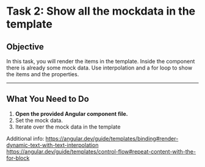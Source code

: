 # Task 2: Show all the mockdata in the template

## Objective
In this task, you will render the items in the template. Inside the component there is already some mock data. Use interpolation and a for loop to show the items and the properties.

---

## What You Need to Do

1. **Open the provided Angular component file.**
2. Set the mock data.
3. Iterate over the mock data in the template

Additional info:
https://angular.dev/guide/templates/binding#render-dynamic-text-with-text-interpolation
https://angular.dev/guide/templates/control-flow#repeat-content-with-the-for-block
